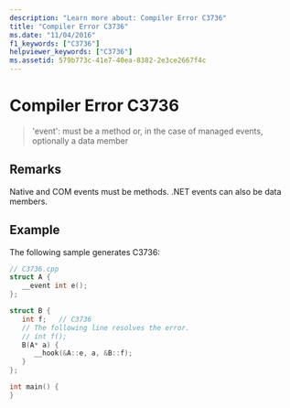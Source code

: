 ```yaml
---
description: "Learn more about: Compiler Error C3736"
title: "Compiler Error C3736"
ms.date: "11/04/2016"
f1_keywords: ["C3736"]
helpviewer_keywords: ["C3736"]
ms.assetid: 579b773c-41e7-40ea-8382-2e3ce2667f4c
---
```

# Compiler Error C3736

> 'event': must be a method or, in the case of managed events, optionally a data member

## Remarks

Native and COM events must be methods. .NET events can also be data members.

## Example

The following sample generates C3736:

```cpp
// C3736.cpp
struct A {
   __event int e();
};

struct B {
   int f;   // C3736
   // The following line resolves the error.
   // int f();
   B(A* a) {
      __hook(&A::e, a, &B::f);
   }
};

int main() {
}
```
